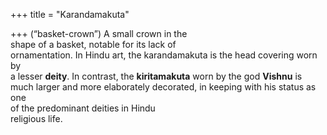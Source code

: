 +++
title = "Karandamakuta"

+++
(“basket-crown”) A small crown in the  
shape of a basket, notable for its lack of  
ornamentation. In Hindu art, the karandamakuta is the head covering worn by  
a lesser **deity**. In contrast, the **kiritamakuta** worn by the god **Vishnu** is  
much larger and more elaborately decorated, in keeping with his status as one  
of the predominant deities in Hindu  
religious life.
